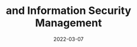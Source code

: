 ---
title: and Information Security Management
subtitle: 
layout: default
modal-id: 2
date: 2022-03-07
img: module-2.jpg
thumbnail: module-2.jpg
alt: image-alt
category: Cyber Security
project-date: 14 Jun 2022
tutor: Dr Stelios Sotiriadis
unit: 12
description: Network and Information Security Management
---
